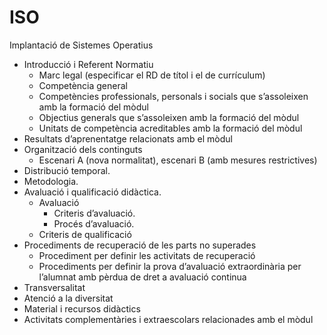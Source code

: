 # ISO
Implantació de Sistemes Operatius

- Introducció i Referent Normatiu
    - Marc legal (especificar el RD de títol i el de currículum)
    - Competència general
    - Competències professionals, personals i socials que s’assoleixen amb la formació del mòdul
    - Objectius generals que s’assoleixen amb la formació del mòdul
    - Unitats de competència acreditables amb la formació del mòdul
- Resultats d’aprenentatge relacionats amb el mòdul
- Organització dels continguts
    - Escenari A (nova normalitat), escenari B (amb mesures restrictives)
- Distribució temporal.
- Metodologia.
- Avaluació i qualificació didàctica.
    - Avaluació
        - Criteris d’avaluació.
        - Procés d’avaluació.
    - Criteris de qualificació
- Procediments de recuperació de les parts no superades
    - Procediment per definir les activitats de recuperació
    - Procediments per definir la prova d’avaluació extraordinària per l’alumnat amb pèrdua
de dret a avaluació continua
- Transversalitat
- Atenció a la diversitat
- Material i recursos didàctics
- Activitats complementàries i extraescolars relacionades amb el mòdul
